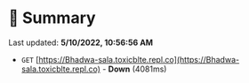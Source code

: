 # 📖 Summary
Last updated: **5/10/2022, 10:56:56 AM**

- `GET` [https://Bhadwa-sala.toxicblte.repl.co](https://Bhadwa-sala.toxicblte.repl.co) - **Down** (4081ms)
